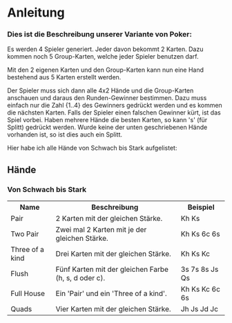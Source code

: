 <h1>Anleitung</h1>
<h3>Dies ist die Beschreibung unserer Variante von Poker:</h3>

Es werden 4 Spieler generiert. Jeder davon bekommt 2 Karten. Dazu kommen noch 5 Group-Karten, welche jeder Spieler
benutzen darf.

Mit den 2 eigenen Karten und den Group-Karten kann nun eine Hand bestehend aus 5 Karten erstellt werden.

Der Spieler muss sich dann alle 4x2 Hände und die Group-Karten anschauen und daraus den Runden-Gewinner bestimmen. Dazu
muss einfach nur die Zahl {1..4} des Gewinners gedrückt werden und es kommen die nächsten Karten. Falls der Spieler einen
falschen Gewinner kürt, ist das Spiel vorbei. Haben mehrere Hände die besten Karten, so kann 's' (für Splitt) gedrückt
werden. Wurde keine der unten geschriebenen Hände vorhanden ist, so ist dies auch ein Splitt.

Hier habe ich alle Hände von Schwach bis Stark aufgelistet:

<h2>Hände</h2>
<h3>Von Schwach bis Stark</h3>
<table>
  <tr>
    <th>Name</th>
    <th>Beschreibung</th>
    <th>Beispiel</th>
  </tr>
  <tr>
    <td>Pair</td>
    <td>2 Karten mit der gleichen Stärke.</td>
    <td>Kh Ks</td>
  </tr>
  <tr>
    <td>Two Pair</td>
    <td>Zwei mal 2 Karten mit je der gleichen Stärke.</td>
    <td>Kh Ks 6c 6s</td>
  </tr>
  <tr>
    <td>Three of a kind</td>
    <td>Drei Karten mit der gleichen Stärke.</td>
    <td>Kh Ks Kc</td>
  </tr>
  <tr>
    <td>Flush</td>
    <td>Fünf Karten mit der gleichen Farbe (h, s, d oder c).</td>
    <td>3s 7s 8s Js Qs</td>
  </tr>
  <tr>
    <td>Full House</td>
    <td>Ein 'Pair' und ein 'Three of a kind'.</td>
    <td>Kh Ks Kc 6c 6s</td>
  </tr>
  <tr>
    <td>Quads</td>
    <td>Vier Karten mit der gleichen Stärke.</td>
    <td>Jh Js Jd Jc</td>
  </tr>
</table>
